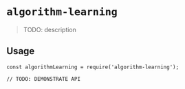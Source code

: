 # `algorithm-learning`

> TODO: description

## Usage

```
const algorithmLearning = require('algorithm-learning');

// TODO: DEMONSTRATE API
```
